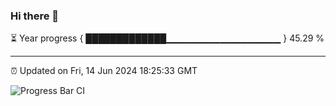 ### Hi there 👋

⏳ Year progress { █████████████▁▁▁▁▁▁▁▁▁▁▁▁▁▁▁▁▁ } 45.29 %

---

⏰ Updated on Fri, 14 Jun 2024 18:25:33 GMT

![Progress Bar CI](https://github.com/ZhaoGui/ZhaoGui/workflows/Progress%20Bar%20CI/badge.svg)
